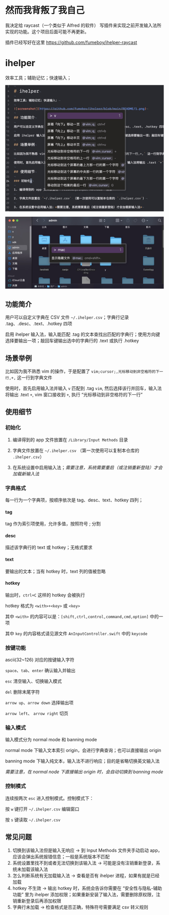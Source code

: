 # 然而我背叛了我自己

我决定给 raycast（一个类似于 Alfred 的软件） 写插件来实现之前开发输入法所实现的功能。这个项目后面可能不再更新。

插件已经写好在这里 https://github.com/fumeboy/ihelper-raycast

# ihelper

效率工具；辅助记忆；快速输入；

![screenshot](https://github.com/fumeboy/ihelper/blob/main/README/1.png)

![screenshot](https://github.com/fumeboy/ihelper/blob/main/README/2.png)

## 功能简介

用户可以自定义字典在 CSV 文件 `~/.ihelper.csv`；字典行记录 .tag、.desc、.text、.hotkey 四项

启用 ihelper 输入法，输入能匹配 .tag 的文本查找出匹配的字典行；使用方向键选择要输出一项；敲回车键输出选中的字典行的 .text 或执行 .hotkey

## 场景举例

比如因为我不熟悉 vim 的操作，于是配置了 `vim;cursor;,光标移动到非空格符的下一行,+,` 这一行到字典文件

使用时，首先启用输入法并输入 `v` 匹配到 .tag `vim`, 然后选择该行并回车，输入法将输出 .text `+`, vim 窗口接收到 `+`, 执行 “光标移动到非空格符的下一行”

## 使用细节

### 初始化

1. 编译得到的 app 文件放置在 `/Library/Input Methods` 目录

2. 字典文件放置在 `~/.ihelper.csv` （第一次使用可以复制本仓库的 `.ihelper.csv`）

3. 在系统设置中启用输入法；*需要注意，系统需要重启（或注销重新登陆）才会加载新输入法*

### 字典格式

每一行为一个字典项，按顺序依次是 tag、desc、text、hotkey 四列；

#### tag

tag 作为索引项使用，允许多值，按照符号 ; 分割

#### desc

描述该字典行的 text 或 hotkey；无格式要求

#### text

要输出的文本；当有 hotkey 时，text 列的值被忽略

#### hotkey

输出时，`ctrl+C` 这样的 hotkey 会被执行

hotkey 格式为 `<with>+<key>` 或 `<key>`

其中 `<with>` 的内容可以是：`[shift,ctrl,control,command,cmd,option]` 中的一项

其中 `key` 的内容格式请见源文件 `AnInputController.swift` 中的 `keycode`

### 按键功能

ascii(32~126) 对应的按键输入字符

`space`、`tab`、`enter` 确认输入并输出

`esc` 清空输入、切换输入模式

`del` 删除末尾字符

`arrow up`、`arrow down` 选择输出项

`arrow left`、 `arrow right` 切页

### 输入模式

输入模式分为 normal mode 和 banning mode

normal mode 下输入文本索引 origin，会进行字典查询；也可以直接输出 origin

banning mode 下输入纯文本，输入法不进行响应；目的是省略切换英文输入法

*需要注意，在 normal node 下直接输出 origin 时，会自动切换到 banning mode*

### 控制模式

连续按两次 `esc` 进入控制模式。控制模式下：

按 `w` 键打开 `~/.ihelper.csv` 编辑窗口

按 `s` 键读取 `~/.ihelper.csv`

## 常见问题

1. 切换到该输入法但是输入无响应 -> 到 Input Methods 文件夹手动启动 app，应该会弹出系统报错信息；一般是系统版本不匹配
2. 系统设置里找不到或者无法切换到该输入法 -> 可能是没有注销重新登录，系统未加载该输入法
3. 怎么判断系统有无加载输入法 -> 查看是否有 ihelper 进程，如果有就是已经加载
4. hotkey 不生效 -> 输出 hotkey 时，系统会告诉你需要在 “安全性与隐私-辅助功能” 里为 ihelper 添加权限；如果重新安装了输入法，需要删除原权限，注销重新登录后再添加权限
5. 字典行未加载 -> 检查格式是否正确，特殊符号需要满足 csv 转义规则 






